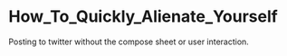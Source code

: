 How_To_Quickly_Alienate_Yourself
================================

Posting to twitter without the compose sheet or user interaction.
